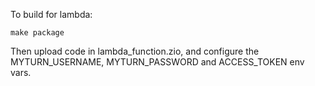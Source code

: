 To build for lambda:

```shell
make package
```

Then upload code in lambda_function.zio, and configure the MYTURN_USERNAME, 
MYTURN_PASSWORD and ACCESS_TOKEN env vars. 